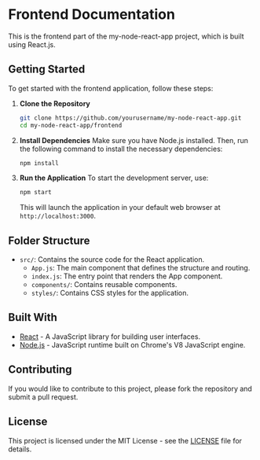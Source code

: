 # Frontend Documentation

This is the frontend part of the my-node-react-app project, which is built using React.js.

## Getting Started

To get started with the frontend application, follow these steps:

1. **Clone the Repository**
   ```bash
   git clone https://github.com/yourusername/my-node-react-app.git
   cd my-node-react-app/frontend
   ```

2. **Install Dependencies**
   Make sure you have Node.js installed. Then, run the following command to install the necessary dependencies:
   ```bash
   npm install
   ```

3. **Run the Application**
   To start the development server, use:
   ```bash
   npm start
   ```
   This will launch the application in your default web browser at `http://localhost:3000`.

## Folder Structure

- `src/`: Contains the source code for the React application.
  - `App.js`: The main component that defines the structure and routing.
  - `index.js`: The entry point that renders the App component.
  - `components/`: Contains reusable components.
  - `styles/`: Contains CSS styles for the application.

## Built With

- [React](https://reactjs.org/) - A JavaScript library for building user interfaces.
- [Node.js](https://nodejs.org/) - JavaScript runtime built on Chrome's V8 JavaScript engine.

## Contributing

If you would like to contribute to this project, please fork the repository and submit a pull request.

## License

This project is licensed under the MIT License - see the [LICENSE](../LICENSE) file for details.